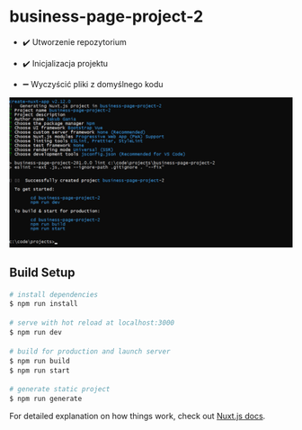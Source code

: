 # business-page-project-2

>

- :heavy_check_mark: Utworzenie repozytorium
- :heavy_check_mark: Inicjalizacja projektu

- :heavy_minus_sign: Wyczyścić pliki z domyślnego kodu

![](https://raw.githubusercontent.com/jakubgania/business-page-project-2/master/screenshots/screen-1.PNG)

## Build Setup

``` bash
# install dependencies
$ npm run install

# serve with hot reload at localhost:3000
$ npm run dev

# build for production and launch server
$ npm run build
$ npm run start

# generate static project
$ npm run generate
```

For detailed explanation on how things work, check out [Nuxt.js docs](https://nuxtjs.org).
